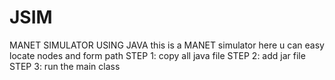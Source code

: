 JSIM
====

MANET SIMULATOR USING JAVA
this is a MANET simulator 
here u can easy locate nodes and form path
STEP 1: copy all java file
STEP 2: add jar file
STEP 3: run the main class

